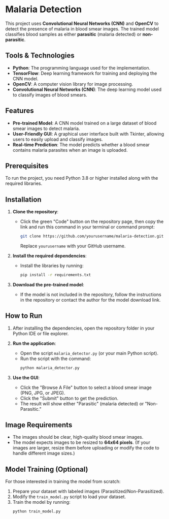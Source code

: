 # Malaria Detection

This project uses **Convolutional Neural Networks (CNN)** and **OpenCV** to detect the presence of malaria in blood smear images. The trained model classifies blood samples as either **parasitic** (malaria detected) or **non-parasitic**.

## Tools & Technologies

- **Python**: The programming language used for the implementation.
- **TensorFlow**: Deep learning framework for training and deploying the CNN model.
- **OpenCV**: A computer vision library for image processing.
- **Convolutional Neural Networks (CNN)**: The deep learning model used to classify images of blood smears.

## Features

- **Pre-trained Model**: A CNN model trained on a large dataset of blood smear images to detect malaria.
- **User-Friendly GUI**: A graphical user interface built with Tkinter, allowing users to easily upload and classify images.
- **Real-time Prediction**: The model predicts whether a blood smear contains malaria parasites when an image is uploaded.

## Prerequisites

To run the project, you need Python 3.8 or higher installed along with the required libraries.

## Installation

1. **Clone the repository**: 
   - Click the green "Code" button on the repository page, then copy the link and run this command in your terminal or command prompt:
     ```bash
     git clone https://github.com/yourusername/malaria-detection.git
     ```
     Replace `yourusername` with your GitHub username.

2. **Install the required dependencies**:
   - Install the libraries by running:
     ```bash
     pip install -r requirements.txt
     ```

3. **Download the pre-trained model**:
   - If the model is not included in the repository, follow the instructions in the repository or contact the author for the model download link.

## How to Run

1. After installing the dependencies, open the repository folder in your Python IDE or file explorer.

2. **Run the application**:
   - Open the script `malaria_detector.py` (or your main Python script).
   - Run the script with the command:
     ```bash
     python malaria_detector.py
     ```

3. **Use the GUI**:
   - Click the "Browse A File" button to select a blood smear image (PNG, JPG, or JPEG).
   - Click the "Submit" button to get the prediction.
   - The result will show either "Parasitic" (malaria detected) or "Non-Parasitic."

## Image Requirements

- The images should be clear, high-quality blood smear images.
- The model expects images to be resized to **64x64 pixels**. (If your images are larger, resize them before uploading or modify the code to handle different image sizes.)

## Model Training (Optional)

For those interested in training the model from scratch:

1. Prepare your dataset with labeled images (Parasitized/Non-Parasitized).
2. Modify the `train_model.py` script to load your dataset.
3. Train the model by running:
   ```bash
   python train_model.py
